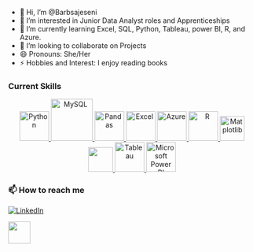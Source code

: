 - 👋 Hi, I’m @Barbsajeseni
- 👀 I’m interested in Junior Data Analyst roles and Apprenticeships
- 🌱 I’m currently learning Excel, SQL, Python, Tableau, power BI, R, and Azure.
- 💞️ I’m looking to collaborate on Projects
- 😄 Pronouns: She/Her
- ⚡ Hobbies and Interest: I enjoy reading books

<h3>Current Skills</h3>

<p align="center">
<a href="https://www.w3schools.com/" onclick="window.open("https://www.w3schools.com/", "_self");"> <img src="https://www.python.org/static/community_logos/python-logo.png" alt="Python" height="60"/> </a>
<a href="#" target="_blank"> <img src="https://www.mysql.com/common/logos/logo-mysql-170x115.png" alt="MySQL" height="85"/> </a>
<a href="#" target="_blank"> <img src="https://upload.wikimedia.org/wikipedia/commons/thumb/e/ed/Pandas_logo.svg/2560px-Pandas_logo.svg.png" alt="Pandas" height="60"/> </a>
<a href="#" target="blank"> <img src="https://th.bing.com/th/id/OIP.0mabFE_RQxke-kS9fOZ3DAHaHR?rs=1&pid=ImgDetMain" alt="Excel" height="60"/> </a>
<a href="#" target="_blank"> <img src="https://upload.wikimedia.org/wikipedia/commons/thumb/a/a8/Microsoft_Azure_Logo.svg/187px-Microsoft_Azure_Logo.svg.png" alt="Azure" height="60"/> </a>
<a href="#" target="_blank"> <img src="https://www.r-project.org/logo/Rlogo.png" alt="R" height="60"/> </a>
<a href="#" target="_blank"> <img src="https://matplotlib.org/stable/_images/sphx_glr_logos2_003.png" alt="Matplotlib" height="50"/> </a>
<a href="#" target="_blank"> <img src="https://seaborn.pydata.org/_static/logo-wide-lightbg.svg" height="50"/> </a>
<a href="#" target="_blank"> <img src="https://upload.wikimedia.org/wikipedia/en/thumb/0/06/Tableau_logo.svg/1920px-Tableau_logo.svg.png" alt="Tableau" height="60"/> </a>
<a href="#" target="_blank"> <img src="https://th.bing.com/th/id/OIP.shGOhtIdDvsjExQmrHOqXwHaEK?rs=1&pid=ImgDetMain" alt="Microsoft Power BI" height="60"/> </a>
</p>

<!---
Barbsajeseni/Barbsajeseni is a ✨ special ✨ repository because its `README.md` (this file) appears on your GitHub profile.
You can click the Preview link to take a look at your changes.
--->
  
<h3>📫 How to reach me</h3>

[![LinkedIn](https://img.shields.io/badge/LinkedIn-Connect-blue)](https://www.linkedin.com/in/barbaraajeseni)

<p>
<a href="mailto: barbsmila@yahoo.co.uk">  
  <img align="left" src="https://th.bing.com/th/id/OIP.krAaE6FtioWofyMKg7zryQHaEK?w=306&h=180&c=7&r=0&o=5&dpr=1.3&pid=1.7" height="45">
</a>
</p>
  
